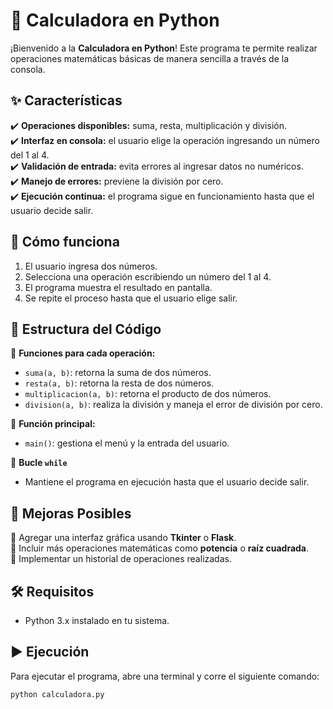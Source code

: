 

# 🧮 Calculadora en Python  

¡Bienvenido a la **Calculadora en Python**! Este programa te permite realizar operaciones matemáticas básicas de manera sencilla a través de la consola.  

## ✨ Características  

✔️ **Operaciones disponibles:** suma, resta, multiplicación y división.  
✔️ **Interfaz en consola:** el usuario elige la operación ingresando un número del 1 al 4.  
✔️ **Validación de entrada:** evita errores al ingresar datos no numéricos.  
✔️ **Manejo de errores:** previene la división por cero.  
✔️ **Ejecución continua:** el programa sigue en funcionamiento hasta que el usuario decide salir.  

## 📌 Cómo funciona  

1. El usuario ingresa dos números.  
2. Selecciona una operación escribiendo un número del 1 al 4.  
3. El programa muestra el resultado en pantalla.  
4. Se repite el proceso hasta que el usuario elige salir.  

## 📂 Estructura del Código  

🔹 **Funciones para cada operación:**  
   - `suma(a, b)`: retorna la suma de dos números.  
   - `resta(a, b)`: retorna la resta de dos números.  
   - `multiplicacion(a, b)`: retorna el producto de dos números.  
   - `division(a, b)`: realiza la división y maneja el error de división por cero.  

🔹 **Función principal:**  
   - `main()`: gestiona el menú y la entrada del usuario.  

🔹 **Bucle `while`**  
   - Mantiene el programa en ejecución hasta que el usuario decide salir.  

## 🚀 Mejoras Posibles  

🔹 Agregar una interfaz gráfica usando **Tkinter** o **Flask**.  
🔹 Incluir más operaciones matemáticas como **potencia** o **raíz cuadrada**.  
🔹 Implementar un historial de operaciones realizadas.  

## 🛠 Requisitos  

- Python 3.x instalado en tu sistema.  

## ▶️ Ejecución  

Para ejecutar el programa, abre una terminal y corre el siguiente comando:  

```sh
python calculadora.py

